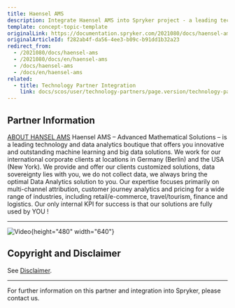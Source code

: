 ```yaml
---
title: Haensel AMS
description: Integrate Haensel AMS into Spryker project - a leading technology and data analytics service  that offers you innovative and outstanding machine learning and big data solutions.
template: concept-topic-template
originalLink: https://documentation.spryker.com/2021080/docs/haensel-ams
originalArticleId: f282ab4f-da56-4ee3-b09c-b91dd1b32a23
redirect_from:
  - /2021080/docs/haensel-ams
  - /2021080/docs/en/haensel-ams
  - /docs/haensel-ams
  - /docs/en/haensel-ams
related:
  - title: Technology Partner Integration
    link: docs/scos/user/technology-partners/page.version/technology-partner-integration.html
---
```


## Partner Information

[ABOUT HANSEL AMS](https://haensel-ams.com/)
Haensel AMS – Advanced Mathematical Solutions – is a leading technology and data analytics boutique that offers you innovative and outstanding machine learning and big data solutions. We work for our international corporate clients at locations in Germany (Berlin) and the USA (New York). We provide and offer our clients customized solutions, data sovereignty lies with you, we do not collect data, we always bring the optimal Data Analytics solution to you. Our expertise focuses primarily on multi-channel attribution, customer journey analytics and pricing for a wide range of industries, including retail/e-commerce, travel/tourism, finance and logistics.
Our only internal KPI for success is that our solutions are fully used by YOU !

---
![Video](https://www.youtube.com/watch?v=llikmseb4Z8){height="480" width="640"}

## Copyright and Disclaimer

See [Disclaimer](https://github.com/spryker/spryker-documentation).

---
For further information on this partner and integration into Spryker, please contact us.

<div class="hubspot-form js-hubspot-form" data-portal-id="2770802" data-form-id="163e11fb-e833-4638-86ae-a2ca4b929a41" id="hubspot-1"></div>

